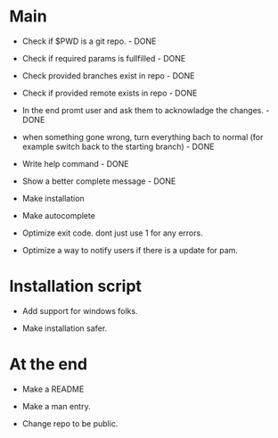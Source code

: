 # Main

- Check if $PWD is a git repo. - DONE
- Check if required params is fullfilled - DONE
- Check provided branches exist in repo - DONE
- Check if provided remote exists in repo - DONE
- In the end promt user and ask them to acknowladge the changes. - DONE
- when something gone wrong, turn everything bach to normal (for example switch back to the starting branch) - DONE
- Write help command - DONE
- Show a better complete message - DONE

- Make installation

- Make autocomplete

- Optimize exit code. dont just use 1 for any errors.

- Optimize a way to notify users if there is a update for pam.

# Installation script

- Add support for windows folks.

- Make installation safer.

# At the end

- Make a README

- Make a man entry.

- Change repo to be public.
